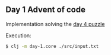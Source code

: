 
## Day 1 Advent of code 

Implementation solving the [day 4 puzzle](https://adventofcode.com/2022/day/4)

Execution:
``` sh
$ clj -m day-1.core ./src/input.txt
```
